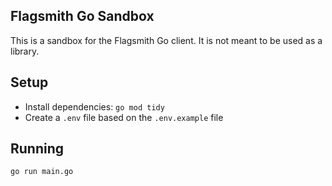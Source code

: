 ## Flagsmith Go Sandbox

This is a sandbox for the Flagsmith Go client. It is not meant to be used as a library.

## Setup

- Install dependencies: `go mod tidy`
- Create a `.env` file based on the `.env.example` file

## Running

```bash
go run main.go
```
